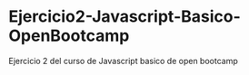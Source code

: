 # Ejercicio2-Javascript-Basico-OpenBootcamp
 Ejercicio 2 del curso de Javascript basico de open bootcamp
